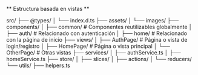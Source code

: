 ** Estructura basada en vistas **

src/
├── @types/
│   └── index.d.ts
├── assets/
│   └── images/
├── components/
│   ├── common/  # Componentes reutilizables globalmente
│   ├── auth/    # Relacionado con autenticación
│   ├── home/    # Relacionado con la página de inicio
├── views/
│   ├── AuthPage/  # Página o vista de login/registro
│   ├── HomePage/  # Página o vista principal
│   └── OtherPage/ # Otras vistas
├── services/
│   ├── authService.ts
│   ├── homeService.ts
├── store/
│   ├── slices/
│   ├── actions/
│   └── reducers/
└── utils/
    ├── helpers.ts
